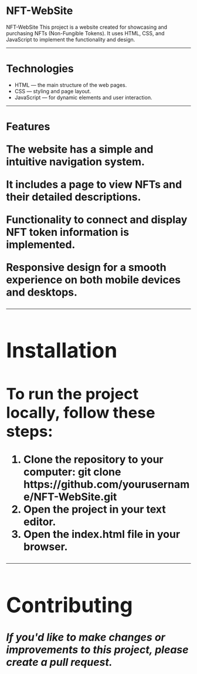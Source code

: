 # NFT-WebSite

NFT-WebSite
This project is a website created for showcasing and purchasing NFTs (Non-Fungible Tokens). It uses HTML, CSS, and JavaScript to implement the functionality and design.

---------------------------------------------------------------------------------------------------------------------------------------------------------------------------------------
<h1> Technologies </h1>
<ul>
  <li>HTML — the main structure of the web pages.</li>
  <li>CSS — styling and page layout.</li>
  <li>JavaScript — for dynamic elements and user interaction.</li>
</ul>

---------------------------------------------------------------------------------------------------------------------------------------------------------------------------------------
<h1> Features <h/1>
<p>The website has a simple and intuitive navigation system.</p>

<p>It includes a page to view NFTs and their detailed descriptions.</p>

<p>Functionality to connect and display NFT token information is implemented.</p>

<p>Responsive design for a smooth experience on both mobile devices and desktops.</p>

---------------------------------------------------------------------------------------------------------------------------------------------------------------------------------------
<h1> Installation </h1>
<h2> To run the project locally, follow these steps: </h2>

<ol>
  <li>Clone the repository to your computer: git clone https://github.com/yourusername/NFT-WebSite.git</li>
  <li>Open the project in your text editor.</li>
  <li>Open the index.html file in your browser.</li>
</ol>

---------------------------------------------------------------------------------------------------------------------------------------------------------------------------------------
<h1> Contributing </h1>
<b><i>If you'd like to make changes or improvements to this project, please create a pull request.</i></b>

